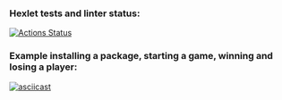 ### Hexlet tests and linter status:
[![Actions Status](https://github.com/Namoralnovolevih/python-project-49/workflows/hexlet-check/badge.svg)](https://github.com/Namoralnovolevih/python-project-49/actions)

### Example installing a package, starting a game, winning and losing a player:
[![asciicast](https://asciinema.org/a/B05JIeeT4GUS6Trog2FVa0bvI.svg)](https://asciinema.org/a/B05JIeeT4GUS6Trog2FVa0bvI)

